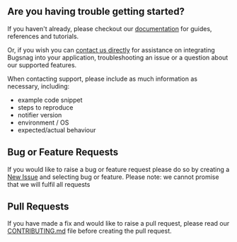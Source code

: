 ## Are you having trouble getting started?
If you haven't already, please checkout our [documentation](https://docs.bugsnag.com/platforms/ruby/) for guides, references and tutorials.

Or, if you wish you can [contact us directly](mailto:support@bugsnag.com) for assistance on integrating Bugsnag into your application, troubleshooting an issue or a question about our supported features.

When contacting support, please include as much information as necessary, including:

- example code snippet
- steps to reproduce
- notifier version
- environment / OS 
- expected/actual behaviour 

## Bug or Feature Requests
If you would like to raise a bug or feature request please do so by creating a [New Issue](https://github.com/bugsnag/bugsnag-ruby/issues/new/choose) and selecting bug or feature.
Please note: we cannot promise that we will fulfil all requests

## Pull Requests
If you have made a fix and would like to raise a pull request, please read our [CONTRIBUTING.md](../CONTRIBUTING.md) file before creating the pull request.